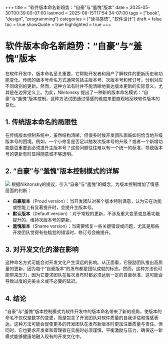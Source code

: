 +++
title = "软件版本命名新趋势：“自豪”与“羞愧”版本"
date = 2025-05-30T00:39:00-07:00
lastmod = 2025-06-15T17:54:34-07:00
tags = ["book", "design", "programming"]
categories = ["读书感悟", "软件设计"]
draft = false
toc = true
showQuote = true
highlighted = true
+++

# 软件版本命名新趋势：“自豪”与“羞愧”版本

在软件开发中，版本命名至关重要，它帮助开发者和用户了解软件的更新历史和功能变化。传统的版本号命名方式通常包括主版本号、次版本号和修订号，分别对应不同级别的更新。然而，这种方法有时并不能清晰地表达版本更新的实际意义，尤其是在边界定义上。为此，Nikitonsky 提出了一种新的版本命名模式：“自豪”与“羞愧”版本控制，这种方法试图通过情感的维度来更直观地反映软件版本的变化。

## 1. 传统版本命名的局限性
在传统版本控制系统中，虽然结构清晰，但很多时候开发团队面临如何恰当地升级版本号的困境。例如，一个小修复是否足以触发次版本号的升级？或者一个新增功能是否重要到必须提升主版本号？这些问题往往难以有一个统一的标准，导致版本号的更新有时显得随意或不够透明。

## 2. “自豪”与“羞愧”版本控制模式的详解
![](https://zhaozhouyang.oss-cn-beijing.aliyuncs.com/blog/202501/114b3a2d6f81dfd6.png)
根据Nikitonsky的提议，引入“自豪”与“羞愧”的概念，为版本控制增加了情感层面的判断：
- **自豪版本**（Proud version）：当开发团队对某个版本特别满意，认为它在功能或性能上有显著提升时，会提升主版本号。
- **默认版本**（Default version）：对于常规的更新，不涉及重大变革或显著功能提升的，维持次版本号的更新。
- **羞愧版本**（Shame version）：当需要修复一些关键错误或问题，尤其是那些开发团队觉得有些尴尬的错误时，修订号会被提升。

## 3. 对开发文化的潜在影响
这种命名方式可能会对开发文化产生深远的影响。从正面看，它鼓励团队推出高质量的更新，因为每个“自豪版本”的发布都是团队成就的标志。然而，这种方法也可能带来压力，因为它要求团队在每次发布时都必须达到一定的自豪标准，这可能会导致过度的完美主义或不必要的延迟。

## 4. 结论
“自豪”与“羞愧”版本控制模式为软件开发中的版本命名带来了新的视角，使版本的命名不仅仅是数字的变更，而是包含了开发团队对软件质量的自我评估和情感表达。这种方法可能会促使更多的开发团队在发布新版本时更加注重质量与责任。但同时，它也要求开发者和管理者在实施时必须谨慎，平衡激励与压力，确保这一新模式能够健康地融入现有的开发文化中。